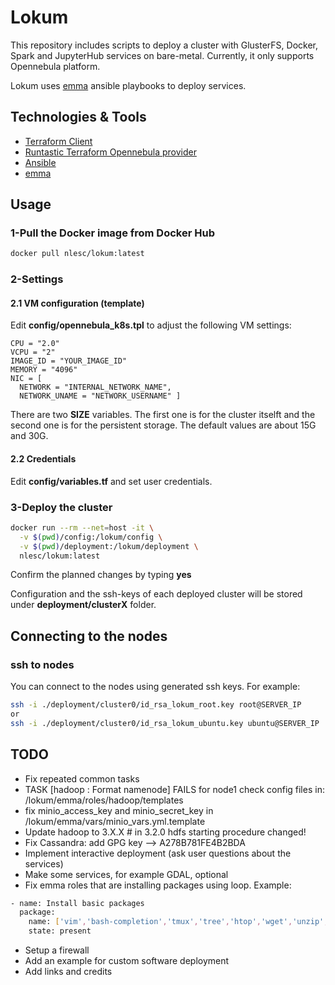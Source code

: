 # Lokum

This repository includes scripts to deploy a cluster with GlusterFS, Docker, Spark and JupyterHub services on bare-metal. Currently, it only supports Opennebula platform.

Lokum uses [emma](https://github.com/nlesc-sherlock/emma) ansible playbooks to deploy services.

## Technologies & Tools

- [Terraform Client](https://www.terraform.io)
- [Runtastic Terraform Opennebula provider](https://github.com/runtastic/terraform-provider-opennebula)
- [Ansible](https://www.ansible.com/)
- [emma](https://github.com/nlesc-sherlock/emma)

## Usage

### 1-Pull the Docker image from Docker Hub

```bash
docker pull nlesc/lokum:latest
```

### 2-Settings

#### 2.1 VM configuration (template)

Edit **config/opennebula_k8s.tpl** to adjust the following VM settings:

    CPU = "2.0"
    VCPU = "2"
    IMAGE_ID = "YOUR_IMAGE_ID"
    MEMORY = "4096"
    NIC = [
      NETWORK = "INTERNAL_NETWORK_NAME",
      NETWORK_UNAME = "NETWORK_USERNAME" ]

There are two **SIZE** variables. The first one is for the cluster itselft and the second one is for the persistent storage. The default values are about 15G and 30G.

#### 2.2 Credentials

Edit **config/variables.tf** and set user credentials.

### 3-Deploy the cluster

```bash
docker run --rm --net=host -it \
  -v $(pwd)/config:/lokum/config \
  -v $(pwd)/deployment:/lokum/deployment \
  nlesc/lokum:latest
```

Confirm the planned changes by typing **yes**

Configuration and the ssh-keys of each deployed cluster will be stored under **deployment/clusterX** folder.

## Connecting to the nodes

### ssh to nodes

You can connect to the nodes using generated ssh keys. For example:

```bash
ssh -i ./deployment/cluster0/id_rsa_lokum_root.key root@SERVER_IP
or
ssh -i ./deployment/cluster0/id_rsa_lokum_ubuntu.key ubuntu@SERVER_IP
```

## TODO

- Fix repeated common tasks
- TASK [hadoop : Format namenode] FAILS for node1
  check config files in:
  /lokum/emma/roles/hadoop/templates
- fix minio_access_key and minio_secret_key in  /lokum/emma/vars/minio_vars.yml.template
- Update hadoop to 3.X.X  # in 3.2.0 hdfs starting procedure changed!
- Fix Cassandra:
  add GPG key --> A278B781FE4B2BDA
- Implement interactive deployment (ask user questions about the services)
- Make some services, for example GDAL, optional
- Fix emma roles that are installing packages using loop. Example:

```bash
- name: Install basic packages
  package:
    name: ['vim','bash-completion','tmux','tree','htop','wget','unzip','curl','git']
    state: present
```

- Setup a firewall
- Add an example for custom software deployment
- Add links and credits
